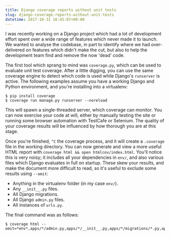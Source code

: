 ```yaml
---
title: Django coverage reports without unit tests
slug: django-coverage-reports-without-unit-tests
datetime: 2017-10-31 16:45:07+00:00
---
```


I was recently working on a Django project which had a lot of development effort spent over a wide range of features which never made it to launch. We wanted to analyse the codebase, in part to identify where we had over-delivered on features which didn't make the cut, but also to help the development team find and remove the now 'dead' code.

The first tool which sprang to mind was `coverage.py`, which can be used to evaluate unit test coverage. After a little digging, you can use the same coverage engine to detect which code is used while Django's `runserver` is active. The following examples assume you have a working Django and Python environment, and you're installing into a virtualenv:

	$ pip install coverage
	$ coverage run manage.py runserver --noreload

This will spawn a single-threaded server, which coverage can monitor. You can now exercise your code at will, either by manually testing the site or running some browser automation with TestCafe or Selenium. The quality of your coverage results will be influenced by how thorough you are at this stage.

Once you're finished, `^C` the coverage process, and it will create a `.coverage` file in the working directory. You can now generate and view a more useful HTML report with `coverage html && open htmlcov/index.html`. You'll notice this is very noisy; it includes all your dependencies in `env/`, and also various files which Django evaluates in full on startup. These skew your results, and make the document more difficult to read, so it's useful to exclude some results using `--omit`:

- Anything in the virtualenv folder (in my case `env/`).
- Any `__init__.py` files.
- All Django migrations.
- All Django `admin.py` files.
- All instances of `urls.py`.
	
The final command was as follows:

	$ coverage html --omit=*env*,apps/*/admin.py,apps/*/__init__.py,apps/*/migrations/*.py,apps/*/urls.py        
            